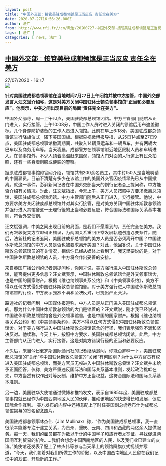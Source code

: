 ```yaml
---
layout: post
title: "中国外交部：接管美驻成都领馆是正当反应 责任全在美方"
date: 2020-07-27T16:56:26.000Z
author: 法广
from: http://www.rfi.fr//cn/政治/20200727-中国外交部-接管美驻成都领馆是正当反应-责任全在美方
tags: [ 法广 ]
categories: [ news, 法广 ]
---
```

<!--1595868986000-->
[中国外交部：接管美驻成都领馆是正当反应 责任全在美方](http://www.rfi.fr//cn/%E6%94%BF%E6%B2%BB/20200727-%E4%B8%AD%E5%9B%BD%E5%A4%96%E4%BA%A4%E9%83%A8-%E6%8E%A5%E7%AE%A1%E7%BE%8E%E9%A9%BB%E6%88%90%E9%83%BD%E9%A2%86%E9%A6%86%E6%98%AF%E6%AD%A3%E5%BD%93%E5%8F%8D%E5%BA%94-%E8%B4%A3%E4%BB%BB%E5%85%A8%E5%9C%A8%E7%BE%8E%E6%96%B9)
------

<div>
<div>27/07/2020 - 16:47</div><img src="https://s.rfi.fr/media/display/d65ca40a-ca7b-11ea-80b1-005056a964fe/w:310/p:16x9/c056-iwpcxks6992142.jpg"><p><strong>针对美国驻成都总领事馆在当地时间7月27日上午闭馆并被中方接管，中国外交部发言人汪文斌介绍称，这是对美方关闭中国驻休士顿总领事馆的“正当和必要反应”。他表示，中美之间出现目前的局面“责任完全在美方”。</strong></p><div class="t-content__body u-clearfix"><div class="m-interstitial"></div><p>中国外交部称，周一上午10点，美国驻成都总领馆闭馆。中方主管部门随后从正门进入，实行接管。上午10:08分，中国工作人员时进入关闭的领馆后用布遮盖徽标。几个身穿防护装备的工作人员进入领馆。此前在早上6:18分，美国驻成都总领事馆举行降旗仪式，降下美国国旗。根据央视微博报导指，从25日14点至27日9点，美国驻成都总领事馆撤离期间，共驶入14辆货运车和一辆吊车，并有两辆大巴车以及商务用车等。当天凌晨，成都警方在领事馆附近地区限制人员和车辆进入。在领事馆外，不少人顶着高温赶来围观，领馆大门对面的人行道上有民众拍照，还有一些身着制服或便装的警察。</p><p>据原驻成都领事馆的官网介绍，领馆共有200余名员工，其中约150人是当地聘请的中国雇员。目前不清楚有多少在该馆工作的美国外交官因疫情早先已从中国撤离。就这一事件，澎湃新闻记者在中国外交部当天的例行记者会上提问称，中方能否介绍有关情况。对此，汪文斌指出，今天上午，美方人员按照中方要求撤离总领馆，美国驻成都总领馆闭馆。中方主管部门随后从正门进入，实行接管。他说，中方要求美方关闭驻成都总领馆并对其实行接管，是对美方关闭中国驻休斯敦总领馆并强行进入其馆舍这一无理行径的正当和必要反应，符合国际法和国际关系基本准则，符合外交惯例。</p><p>汪文斌强调，中美之间出现目前的局面，是我们不愿看到的，责任完全在美方。我们再次敦促美方立即纠正错误，为两国关系重回正常发展轨道创造必要条件。随后，法新社的记者追问，美国驻成都总领馆的美方人员是否必须离开中国？中国驻休斯敦总领馆的中方人员是否也被要求离开美国？对此，他回答说，关于中国驻休斯敦总领馆馆员的有关情况，相信你已经从媒体上看到了。我这里要说的是，对于中国驻休斯敦总领馆的人员，中方将会作出妥善的安排。</p><p>来自英国广播公司的记者则提问称，你刚才说，美方强行进入中国驻休斯敦总领馆，能否提供更多信息？汪文斌表示，中国驻休斯敦总领馆馆舍是外交领事馆舍，也是中国的国家财产。根据《维也纳领事关系公约》和《中美领事条约》，美方不得以任何方式侵犯中国驻休斯敦总领馆馆舍。对于美方强行进入中国驻休斯敦总领馆馆舍的行径，中方表示强烈不满和坚决反对，已提出严正交涉。</p><p>路透社的记者问到，中国媒体报道称，中方人员是从正门进入美国驻成都总领馆的。那为什么中国驻休斯敦总领馆的大门是锁着的？汪文斌说，刚才我已经说过，中国驻休斯敦总领馆馆舍是外交领事馆舍，也是中国的国家财产。根据《维也纳领事关系公约》和《中美领事条约》，美方不得以任何方式侵犯中国驻休斯敦总领馆馆舍。对于美方强行进入中国驻休斯敦总领馆馆舍的行径，我们表示强烈不满和坚决反对。他续称，今天上午，按照中方要求，美国驻成都总领馆闭馆。此后，中方主管部门从正门进入，实行接管。这是对美方错误行径的正当和必要反应。</p><p>不久后，来自今日俄罗斯国际通讯社的记者继续追问，你能否解释一下，美国驻成都总领馆的“关闭”与中国驻休斯敦总领馆的“关闭”有何区别？为什么中方官员有权进入美国驻成都总领馆，而美方官员无权进入中国驻休斯敦总领馆？汪文斌并未给予正面回答，仅称，美方严重违反国际法和国际关系基本准则，发起政治挑衅在先，中方当然有权作出对等反制，维护中方正当权益，这符合国际法和国际关系基本准则。</p><p>另一边，美国驻华大使馆通过微博和推特发文，表示自1985年起，美国驻成都总领事馆就已经作为中国西南地区人民的伙伴，推动该地区的快速增长和发展，促进国际合作互利。 ​​​美方发布的内容中还特意配上了时任美国副总统老布什为成都总领馆揭幕的签名留念照片。</p><p>美国驻成都总领事林杰伟（Jim Mullinax）称，“作为美国驻成都总领事，我一直很荣幸能够专注于建立关系，为贵州、重庆、云南、四川和西藏的两亿余人提供服务。每一天，我们的雇员都在为数以千计的中国学子和旅行者发签证，寻找促进两国间互利贸易的机会……我们会想念中国西南地区的人民，以及我们业已建立的友谊。”美使馆还发表了配上了林杰伟等参与当天早上的领馆降旗仪式视频并写道，“今天，我们带着对我们所做工作的骄傲，以及中国西南地区人民留在我们记忆中的友谊，开启新的工作。”</p><div class="o-self-promo o-self-promo--nl o-self-promo--hidden" data-selfpromo-newsletter></div><div class="o-self-promo o-self-promo--app o-self-promo--hidden" data-selfpromo-app></div></div>
</div>
